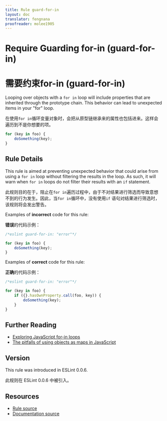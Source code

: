 ```yaml
---
title: Rule guard-for-in
layout: doc
translator: fengnana
proofreader: molee1905
---
```

<!-- Note: No pull requests accepted for this file. See README.md in the root directory for details. -->

# Require Guarding for-in (guard-for-in)

# 需要约束for-in (guard-for-in)

Looping over objects with a `for in` loop will include properties that are inherited through the prototype chain. This behavior can lead to unexpected items in your "for" loop.

在使用`for in`循环变量对象时，会把从原型链继承来的属性也包括进来。这样会遍历到不是你想要的项。

```js
for (key in foo) {
    doSomething(key);
}
```

## Rule Details

This rule is aimed at preventing unexpected behavior that could arise from using a `for in` loop without filtering the results in the loop. As such, it will warn when `for in` loops do not filter their results with an `if` statement.

此规则目的在于，阻止在`for in`遍历过程中，由于不对结果进行筛选而导致意想不到的行为发生。因此，当`for in`循环中，没有使用`if` 语句对结果进行筛选时，该规则将会发出警告。

Examples of **incorrect** code for this rule:

**错误**的代码示例：

```js
/*eslint guard-for-in: "error"*/

for (key in foo) {
    doSomething(key);
}
```

Examples of **correct** code for this rule:

**正确**的代码示例：

```js
/*eslint guard-for-in: "error"*/

for (key in foo) {
    if ({}.hasOwnProperty.call(foo, key)) {
        doSomething(key);
    }
}
```

## Further Reading

* [Exploring JavaScript for-in loops](http://javascriptweblog.wordpress.com/2011/01/04/exploring-javascript-for-in-loops/)
* [The pitfalls of using objects as maps in JavaScript](http://www.2ality.com/2012/01/objects-as-maps.html)

## Version

This rule was introduced in ESLint 0.0.6.

此规则在 ESLint 0.0.6 中被引入。

## Resources

* [Rule source](https://github.com/eslint/eslint/tree/master/lib/rules/guard-for-in.js)
* [Documentation source](https://github.com/eslint/eslint/tree/master/docs/rules/guard-for-in.md)
